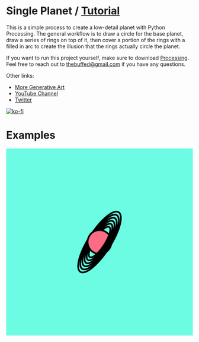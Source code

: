 # Single Planet / [Tutorial](https://www.youtube.com/watch?v=gj--Mc-c2JU)

This is a simple process to create a low-detail planet with Python Processing. The general workflow is to draw a circle for the base planet, draw a series of rings on top of it, then cover a portion of the rings with a filled in arc to create the illusion that the rings actually circle the planet.

If you want to run this project yourself, make sure to download [Processing](processing.org). Feel free to reach out to thebuffed@gmail.com if you have any questions.

Other links:
- [More Generative Art](https://github.com/erdavids/Generative-Art)
- [YouTube Channel](https://www.youtube.com/channel/UCUrmX3SvpPerq-KAfGBrgGQ)
- [Twitter](https://twitter.com/TheBuffED)

[![ko-fi](https://www.ko-fi.com/img/githubbutton_sm.svg)](https://ko-fi.com/A0A6YGXL)

# Examples

<p align="center"><img src="https://github.com/erdavids/Single-Planet/blob/master/Examples/Gif99.png"></p>
